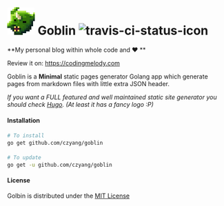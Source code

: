 # ![alt text](./source/attachment/goblin_icon.png "Logo Title Text 1") Goblin ![travis-ci-status-icon](https://travis-ci.org/czyang/goblin.svg?branch=master "Build Status")

**My personal blog within whole code and ❤️ **

Review it on: https://codingmelody.com

Goblin is a **Minimal** static pages generator Golang app which generate pages from markdown files with little extra JSON header.

*If you want a FULL featured and well maintained static site generator you should check [Hugo](https://github.com/spf13/hugo). (At least it has a fancy logo :P)*

#### Installation
```sh
# To install
go get github.com/czyang/goblin

# To update
go get -u github.com/czyang/goblin
```

#### License
Golbin is distributed under the [MIT License](./LICENSE.txt)
